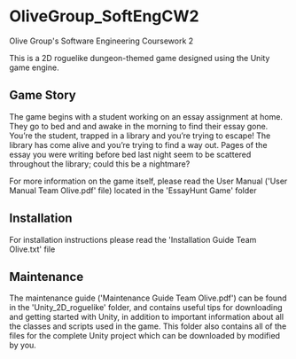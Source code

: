 # OliveGroup_SoftEngCW2
Olive Group's Software Engineering Coursework 2

This is a 2D roguelike dungeon-themed game designed using the Unity game engine.


## Game Story

The game begins with a student working on an essay assignment at home. They go to bed and and awake in the morning to find their essay gone. You’re the student, trapped in a library and you’re trying to escape! The library has come alive and you’re trying to find a way out. Pages of the essay you were writing before bed last night seem to be scattered throughout the library; could this be a nightmare?

For more information on the game itself, please read the User Manual ('User Manual Team Olive.pdf' file) located in the 'EssayHunt Game' folder

## Installation
For installation instructions please read the 'Installation Guide Team Olive.txt' file

## Maintenance
The maintenance guide ('Maintenance Guide Team Olive.pdf') can be found in the 'Unity_2D_roguelike' folder, and contains useful tips for downloading and getting started with Unity, in addition to important information about all the classes and scripts used in the game. This folder also contains all of the files for the complete Unity project which can be downloaded by modified by you.
